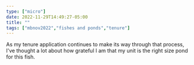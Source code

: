 ```yaml
---
type: ["micro"]
date: 2022-11-29T14:49:27-05:00
title: ""
tags: ["mbnov2022","fishes and ponds","tenure"]
---
```

As my tenure application continues to make its way through that process, I've thought a lot about how grateful I am that my unit is the right size pond for this fish.
